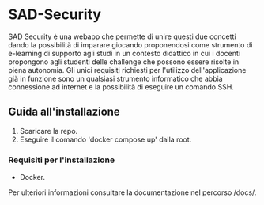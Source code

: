 # SAD-Security

SAD Security è una webapp che permette di unire questi due concetti dando la possibilità di imparare giocando proponendosi come strumento di e-learning di supporto agli studi in un contesto didattico in cui i docenti propongono agli studenti delle challenge che possono essere risolte in piena autonomia.
Gli unici requisiti richiesti per l'utilizzo dell'applicazione già in funzione sono un qualsiasi strumento informatico che abbia connessione ad internet e la possibilità di eseguire un comando SSH.

## Guida all'installazione
1. Scaricare la repo.
2. Eseguire il comando 'docker compose up' dalla root.

### Requisiti per l'installazione
- Docker.

Per ulteriori informazioni consultare la documentazione nel percorso /docs/.
